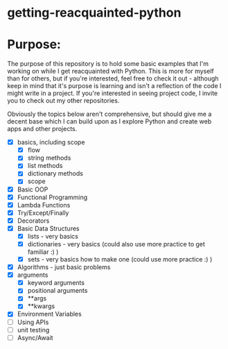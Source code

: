 # getting-reacquainted-python

# Purpose:

The purpose of this repository is to hold some basic examples that I'm working on while I get reacquainted with Python. This is more for myself than for others, but if you're interested, feel free to check it out - although keep in mind that it's purpose is learning and isn't a reflection of the code I might write in a project. If you're interested in seeing project code, I invite you to check out my other repositories.

Obviously the topics below aren't comprehensive, but should give me a decent base which I can build upon as I explore Python and create web apps and other projects.

 - [x] basics, including scope
    - [x] flow
    - [x] string methods
    - [x] list methods
    - [x] dictionary methods
    - [x] scope
 - [x] Basic OOP
 - [x] Functional Programming
 - [x] Lambda Functions
 - [x] Try/Except/Finally
 - [x] Decorators
 - [x] Basic Data Structures
   - [x] lists - very basics
   - [x] dictionaries - very basics (could also use more practice to get familiar :) )
   - [x] sets - very basics how to make one (could use more practice :) )
 - [x] Algorithms - just basic problems
 - [x] arguments
   - [x] keyword arguments
   - [x] positional arguments
   - [x] **args
   - [x] **kwargs
 - [x] Environment Variables
 - [ ] Using APIs
 - [ ] unit testing
 - [ ] Async/Await
